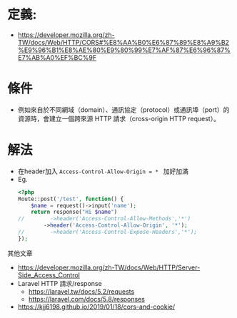 # 定義:
- https://developer.mozilla.org/zh-TW/docs/Web/HTTP/CORS#%E8%AA%B0%E6%87%89%E8%A9%B2%E9%96%B1%E8%AE%80%E9%80%99%E7%AF%87%E6%96%87%E7%AB%A0%EF%BC%9F

# 條件
- 例如來自於不同網域（domain）、通訊協定（protocol）或通訊埠（port）的資源時，會建立一個跨來源 HTTP 請求（cross-origin HTTP request）。

# 解法 
- 在header加入 `Access-Control-Allow-Origin = * ` 加好加滿
- Eg.
    ```php
    <?php
    Route::post('/test', function() {
        $name = request()->input('name');
        return response("Hi $name")
    //        ->header('Access-Control-Allow-Methods','*')
            ->header('Access-Control-Allow-Origin', '*');
    //        ->header('Access-Control-Expose-Headers','*');
    });
    ```

其他文章
- https://developer.mozilla.org/zh-TW/docs/Web/HTTP/Server-Side_Access_Control
- Laravel HTTP 請求/response
    - https://laravel.tw/docs/5.2/requests
    - https://laravel.com/docs/5.8/responses
- https://kjj6198.github.io/2019/01/18/cors-and-cookie/
